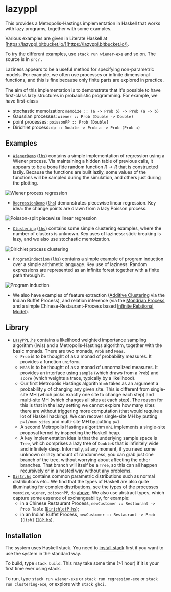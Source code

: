 # lazyppl

This provides a Metropolis-Hastings implementation in Haskell that works with lazy programs, together with some examples.

Various examples are given in Literate Haskell at [https://lazyppl.bitbucket.io/](https://lazyppl.bitbucket.io/). 

To try the different examples, use ``stack run wiener-exe`` and so on.
The source is in ``src/`` .

Laziness appears to be a useful method for specifying non-parametric models. For example, we often use processes or infinite dimensional functions, and this is fine because only finite parts are explored in practice. 

The aim of this implementation is to demonstrate that it's possible to have first-class lazy structures in probabilistic programming. For example, we have first-class

* stochastic memoization: `memoize :: (a -> Prob b) -> Prob (a -> b)`
* Gaussian processes: `wiener :: Prob (Double -> Double)`
* point processes: `poissonPP :: Prob [Double]`
* Dirichlet process: `dp :: Double -> Prob a -> Prob (Prob a)`


## Examples

* [``WienerDemo``](https://lazyppl.bitbucket.io/WienerDemo.html) ([``lhs``](src/WienerDemo.lhs)) contains a simple implementation of regression using a Wiener process. Via maintaining a hidden table of previous calls, it appears to be a bona fide random function $R\to R$ that is constructed lazily. Because the functions are built lazily, some values of the functions will be sampled during the simulation, and others just during the plotting.

![Wiener process regression](https://lazyppl.bitbucket.io/images/wiener-reg.svg)

* [``RegressionDemo``](https://lazyppl.bitbucket.io/RegressionDemo.html) ([``lhs``](src/RegressionDemo.lhs)) demonstrates piecewise linear regression. Key idea: the change points are drawn from a lazy Poisson process.

![Poisson-split piecewise linear regression](https://lazyppl.bitbucket.io/images/regression-piecewise-reg.svg)

* [``Clustering``](https://lazyppl.bitbucket.io/ClusteringDemo.html)  ([``lhs``](src/ClusteringDemo.lhs)) contains some simple clustering examples, where the number of clusters is unknown. Key uses of laziness: stick-breaking is lazy, and we also use stochastic memoization.

![Dirichlet process clustering](https://lazyppl.bitbucket.io/images/clustering-map.svg)

* [``ProgramInduction``](https://lazyppl.bitbucket.io/ProgramInductionDemo.html)  ([``lhs``](src/ProgramInductionDemo.lhs)) contains a simple example of program induction over a simple arithmetic language. Key use of laziness: Random expressions are represented as an infinite forest together with a finite path through it.

![Program induction](https://lazyppl.bitbucket.io/images/programinduction-reg.svg)

* We also have examples of feature extraction ([Additive Clustering](src/AdditiveClustering.hs) via the Indian Buffet Process), and relation inference (via the [Mondrian Process](src/MondrianExample.hs), and a simple Chinese-Restaurant-Process based [Infinite Relational Model](src/IrmTest.hs)). 


## Library

* [``LazyPPL.hs``](src/LazyPPL.hs) contains a likelihood weighted importance sampling algorithm (lwis) and a Metropolis-Hastings algorithm, together with the basic monads. There are two monads, `Prob` and `Meas`. 
    * `Prob` is to be thought of as a monad of probability measures. It provides a function `uniform`. 
    * `Meas` is to be thought of as a monad of unnormalized measures. It provides an interface using `sample` (which draws from a `Prob`) and `score` (which weights a trace, typically by a likelihood). 
    * Our first Metropolis Hastings algorithm `mh` takes as an argument a probability `p` of changing any given site. This is different from single-site MH (which picks exactly one site to change each step) and multi-site MH (which changes all sites at each step). The reason for this is that in the lazy setting we cannot explore how many sites there are without triggering more computation (that would require a lot of Haskell hacking). We can recover single-site MH by putting `p=1/num_sites` and multi-site MH by putting `p=1`.
	* A second Metropolis Hastings algorithm `mh1` implements a single-site proposal kernel by inspecting the Haskell heap.
    * A key implementation idea is that the underlying sample space is `Tree`, which comprises a lazy tree of `Double`s that is infinitely wide and infinitely deep. Informally, at any moment, if you need some unknown or lazy amount of randomness, you can grab just one branch of the tree, without worrying about affecting the other branches. That branch will itself be a `Tree`, so this can all happen recursively or in a nested way without any problems. 
* [``Distr.hs``](src/Distr.hs) contains common parametric distributions such as normal distributions etc.. We find that the types of Haskell are also quite illuminating for complex distributions, see the types of the processes `memoize`, `wiener`, `poissonPP`, `dp` [above](#top). We also use abstract types, which capture some essence of exchangeability, for example:
    * in a Chinese Restaurant Process, `newCustomer :: Restaurant -> Prob Table` ([``DirichletP.hs``](src/Distr/DirichletP.hs));
    * in an Indian Buffet Process, `newCustomer :: Restaurant -> Prob [Dish]` ([``IBP.hs``](src/Distr/IBP.hs)).


## Installation

The system uses Haskell stack.
You need to [install stack](https://docs.haskellstack.org/en/v1.1.2/install_and_upgrade/) first if you want to use the system in the
standard way.

To build, type
``stack build``.
This may take some time (>1 hour) if it is your first time ever using stack.

To run, type
``stack run wiener-exe`` or ``stack run regression-exe`` or ``stack run clustering-exe``, or explore with ``stack ghci``. 
